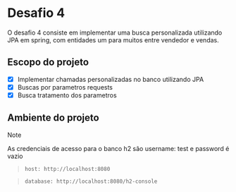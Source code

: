 # Desafio 4
O desafio 4 consiste em implementar uma busca personalizada utilizando JPA em spring,
com entidades um para muitos entre vendedor e vendas. 

## Escopo do projeto
- [x] Implementar chamadas personalizadas no banco utilizando JPA
- [x] Buscas por parametros requests
- [x] Busca tratamento dos parametros

## Ambiente do projeto
>[!NOTE]
> As credenciais de acesso para o banco h2 são username: test e password é vazio

> `host: http://localhost:8080`

> `database: http://localhost:8080/h2-console`